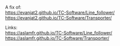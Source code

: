 A fix of:
<br> https://evanjat2.github.io/TC-Software/Line_follower/
<br> https://evanjat2.github.io/TC-Software/Transporter/

Links:
<br> https://aslamfr.github.io/TC-Software/Line_follower/
<br> https://aslamfr.github.io/TC-Software/Transporter/
